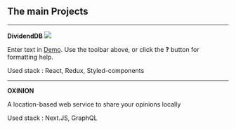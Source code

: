 ## The main Projects

---



**DividendDB**
![]({{site.baseurl}}/https://github.com/iDevBrandon/idevbrandon.github.io/blob/master/images/dividenddb_logo.png?raw=true)

Enter text in [Demo](http://dividend.vercel.app). Use the toolbar above, or click the **?** button for formatting help.

Used stack : React, Redux, Styled-components

---



**OXINION**

A location-based web service to share your opinions locally

Used stack : Next.JS, GraphQL
